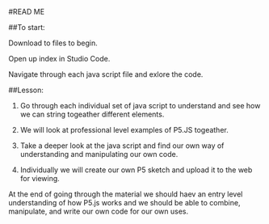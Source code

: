 #READ ME

##To start:

Download to files to begin.

Open up index in Studio Code.

Navigate through each java script file and exlore the code.

##Lesson:

1. Go through each individual set of java script to understand and see how we can string togeather different elements.

2. We will look at professional level examples of P5.JS togeather. 

3. Take a deeper look at the java script and find our own way of understanding and manipulating our own code.

4. Individually we will create our own P5 sketch and upload it to the web for viewing. 

At the end of going through the material we should haev an entry level understanding of how P5.js works and we should
be able to combine, manipulate, and write our own code for our own uses. 

